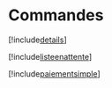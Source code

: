 # Commandes

[!include[details](commandes.details.autogen.md)]

[!include[listeenattente](commandes.listeenattente.autogen.md)]

[!include[paiementsimple](commandes.paiementsimple.autogen.md)]








